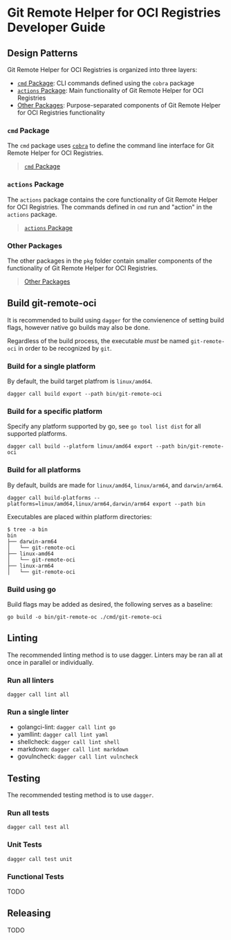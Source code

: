 # Git Remote Helper for OCI Registries Developer Guide

## Design Patterns

Git Remote Helper for OCI Registries is organized into three layers:

- [`cmd` Package](#cmd-package): CLI commands defined using the `cobra` package
- [`actions` Package](#actions-package): Main functionality of Git Remote Helper for OCI Registries
- [Other Packages](#other-packages): Purpose-separated components of Git Remote Helper for OCI Registries functionality

### `cmd` Package

The `cmd` package uses [`cobra`](https://pkg.go.dev/github.com/spf13/cobra) to define the command line interface for Git Remote Helper for OCI Registries.

> [`cmd` Package](./../cmd/git-remote-oci/cmd)

### `actions` Package

The `actions` package contains the core functionality of Git Remote Helper for OCI Registries. The commands defined in `cmd` run and "action" in the `actions` package.

> [`actions` Package](./../pkg/actions)

### Other Packages

The other packages in the `pkg` folder contain smaller components of the functionality of Git Remote Helper for OCI Registries.

> [Other Packages](./../pkg)

## Build git-remote-oci

It is recommended to build using `dagger` for the convienence of setting build flags, however native go builds may also be done.

Regardless of the build process, the executable *must* be named `git-remote-oci` in order to be recognized by `git`.

### Build for a single platform

By default, the build target platfrom is `linux/amd64`.

```console
dagger call build export --path bin/git-remote-oci
```

### Build for a specific platform

Specify any platform supported by go, see `go tool list dist` for all supported platforms.

```console
dagger call build --platform linux/amd64 export --path bin/git-remote-oci
```

### Build for all platforms

By default, builds are made for `linux/amd64`, `linux/arm64`, and `darwin/arm64`.

```console
dagger call build-platforms --platforms=linux/amd64,linux/arm64,darwin/arm64 export --path bin
```

Executables are placed within platform directories:

```console
$ tree -a bin
bin
├── darwin-arm64
│   └── git-remote-oci
├── linux-amd64
│   └── git-remote-oci
├── linux-arm64
│   └── git-remote-oci
```

### Build using go

Build flags may be added as desired, the following serves as a baseline:

`go build -o bin/git-remote-oc ./cmd/git-remote-oci`

## Linting

The recommended linting method is to use dagger. Linters may be ran all at once in parallel or individually.

### Run all linters

`dagger call lint all`

### Run a single linter

- golangci-lint: `dagger call lint go`
- yamllint: `dagger call lint yaml`
- shellcheck: `dagger call lint shell`
- markdown: `dagger call lint markdown`
- govulncheck: `dagger call lint vulncheck`

## Testing

The recommended testing method is to use `dagger`.

### Run all tests

`dagger call test all`

### Unit Tests

`dagger call test unit`

### Functional Tests

<!-- Describe how to run functional tests -->
TODO

## Releasing

TODO
